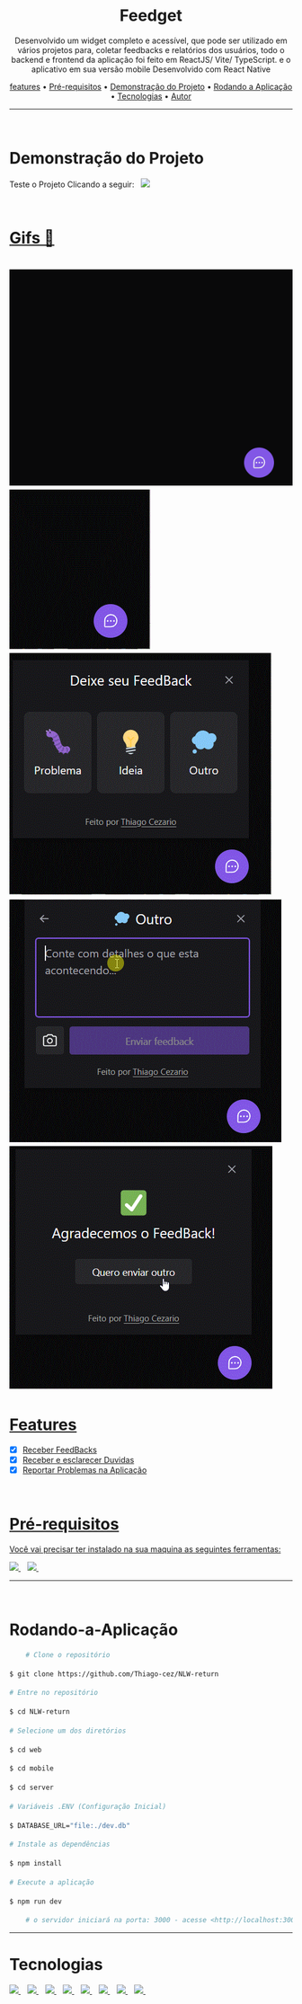 <div align="center"> 
    <h1>Feedget </h1>
</div>


<p align="center">Desenvolvido um widget completo e acessível, que pode ser utilizado em vários projetos para, coletar feedbacks e relatórios dos usuários, todo o backend e frontend da aplicação foi feito em ReactJS/ Vite/ TypeScript. e o aplicativo em sua versão mobile Desenvolvido com React Native</p>

<p align="center">
   <a href="#features">features</a> •
   <a href="#Pré-requisitos">Pré-requisitos</a> • 
   <a href="#Demonstração do Projeto">Demonstração do Projeto</a> •
   <a href="#Rodando-a-Aplicação">Rodando a Aplicação</a> •
   <a href="#Tecnologias">Tecnologias</a> •
   <a href="#Autor">Autor</a>
</p>

---
<br>

# Demonstração do Projeto
<P>Teste o Projeto Clicando a seguir: &nbsp;&nbsp;<a href="https://nlw-return-sage-eight.vercel.app/"><img src="https://img.shields.io/badge/Vercel-000000?style=for-the-badge&logo=vercel&logoColor=white"/></p>
<br>

# Gifs 🎥

<h1>
    <img title="GIFT" src="ignitelab-gif.gif" />
    <img title="Photo" src="Captura1.GIF"/>
    <img title="Photo" src="Captura2.GIF"/>
    <img title="Photo" src="Captura3.GIF"/>
    <img title="Photo" src="Captura4.GIF"/>
</h1>

# Features 
- [x] Receber FeedBacks
- [x] Receber e esclarecer Duvidas
- [x] Reportar Problemas na Aplicação

<br>
    
# Pré-requisitos
Você vai precisar ter instalado na sua maquina as seguintes ferramentas:
   
  
  <a href="https://git-scm.com/">
    <img src="https://img.shields.io/badge/GIT-E44C30?style=for-the-badge&logo=git&logoColor=white" />
  </a>&nbsp;&nbsp;
  <a href="https://nodejs.org/en/">
    <img src="https://img.shields.io/badge/Node.js-339933?style=for-the-badge&logo=nodedotjs&logoColor=white" />        
  </a>&nbsp;&nbsp;
   

---
  <br>
    
# Rodando-a-Aplicação    
    
```bash
    # Clone o repositório

$ git clone https://github.com/Thiago-cez/NLW-return

# Entre no repositório

$ cd NLW-return

# Selecione um dos diretórios

$ cd web

$ cd mobile

$ cd server

# Variáveis .ENV (Configuração Inicial)

$ DATABASE_URL="file:./dev.db"

# Instale as dependências

$ npm install

# Execute a aplicação

$ npm run dev
    
    # o servidor iniciará na porta: 3000 - acesse <http://localhost:3000>
```
---
     
# Tecnologias
    
   <a href="#">
    <img src="https://img.shields.io/badge/React-20232A?style=for-the-badge&logo=react&logoColor=61DAFB" />
  </a>&nbsp;&nbsp;
  <a href="#">
    <img src="https://img.shields.io/badge/Node.js-339933?style=for-the-badge&logo=nodedotjs&logoColor=white" />        
  </a>&nbsp;&nbsp;
  <a href="#">
    <img src="https://img.shields.io/badge/React_Native-20232A?style=for-the-badge&logo=react&logoColor=61DAFB" />        
  </a>&nbsp;&nbsp;
  <a href="#">
    <img src="https://img.shields.io/badge/next.js-000000?style=for-the-badge&logo=nextdotjs&logoColor=white" />        
  </a>&nbsp;&nbsp; 
    <a href="#">
    <img src="https://img.shields.io/badge/Tailwind_CSS-38B2AC?style=for-the-badge&logo=tailwind-css&logoColor=white" />        
  </a>&nbsp;&nbsp; 
  <a href="#">
    <img src="https://img.shields.io/badge/TypeScript-007ACC?style=for-the-badge&logo=typescript&logoColor=white" />        
  </a>&nbsp;&nbsp;
     <a href="#">
    <img src="https://img.shields.io/badge/Prisma-3982CE?style=for-the-badge&logo=Prisma&logoColor=white" />        
  </a>&nbsp;&nbsp;
    <a href="#">
    <img src="https://img.shields.io/badge/Jest-C21325?style=for-the-badge&logo=jest&logoColor=white" />        
  </a>&nbsp;&nbsp;
<br>


